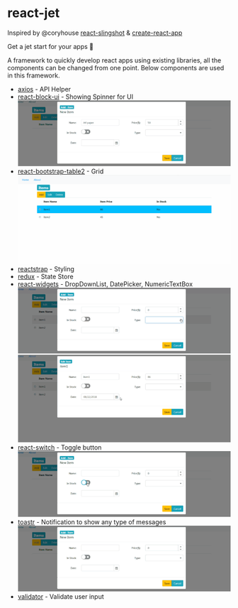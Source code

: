 # react-jet

Inspired by @coryhouse [react-slingshot](https://github.com/coryhouse/react-slingshot) & [create-react-app](https://github.com/facebook/create-react-app)

Get a jet start for your apps :rocket:

A framework to quickly develop react apps using existing libraries, all the components can be changed from one point. Below components are used in this framework.

- [axios](https://github.com/axios/axios) - API Helper
- [react-block-ui](https://github.com/Availity/react-block-ui) - Showing Spinner for UI
 ![spinners](https://github.com/asifsha/react-jet/blob/master/demo/spinner.gif)
- [react-bootstrap-table2](https://github.com/react-bootstrap-table/react-bootstrap-table2) - Grid
![Grid and Popup](https://github.com/asifsha/react-jet/blob/master/demo/Gridpopup.gif)
- [reactstrap](https://github.com/reactstrap/reactstrap) - Styling
- [redux](https://github.com/reduxjs/redux) - State Store
- [react-widgets](https://github.com/jquense/react-widgets) - DropDownList, DatePicker, NumericTextBox
![DropDown](https://github.com/asifsha/react-jet/blob/master/demo/Dropdown.gif)
![Datetimepicker](https://github.com/asifsha/react-jet/blob/master/demo/Datetimepicker.gif)
- [react-switch](https://github.com/markusenglund/react-switch) - Toggle button
![switch](https://github.com/asifsha/react-jet/blob/master/demo/toggle.gif)
- [toastr](https://github.com/CodeSeven/toastr) - Notification to show any type of messages
![toastr](https://github.com/asifsha/react-jet/blob/master/demo/toastr.gif)
- [validator](https://github.com/chriso/validator.js) - Validate user input
